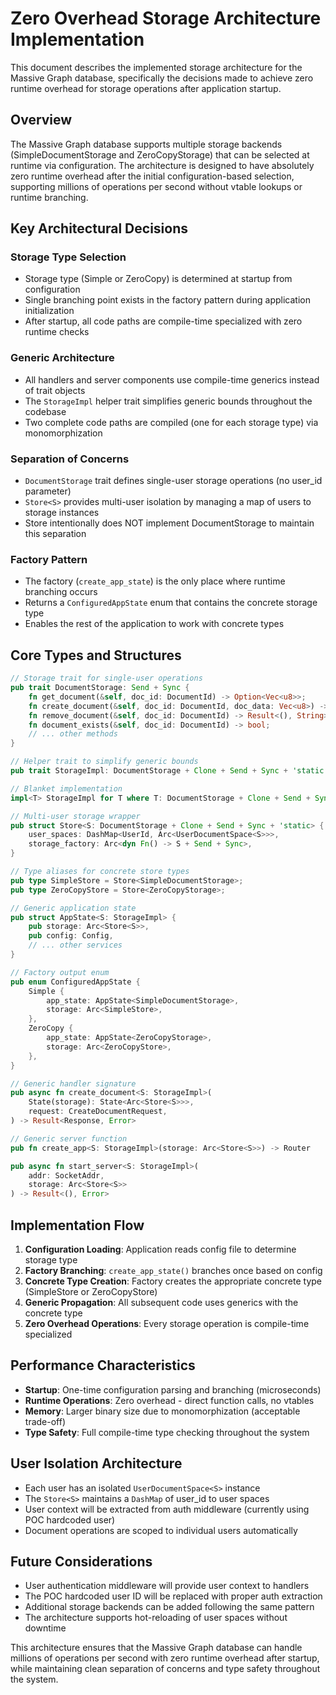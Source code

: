 # Zero Overhead Storage Architecture Implementation

This document describes the implemented storage architecture for the Massive Graph database, specifically the decisions made to achieve zero runtime overhead for storage operations after application startup.

## Overview

The Massive Graph database supports multiple storage backends (SimpleDocumentStorage and ZeroCopyStorage) that can be selected at runtime via configuration. The architecture is designed to have absolutely zero runtime overhead after the initial configuration-based selection, supporting millions of operations per second without vtable lookups or runtime branching.

## Key Architectural Decisions

### Storage Type Selection
- Storage type (Simple or ZeroCopy) is determined at startup from configuration
- Single branching point exists in the factory pattern during application initialization
- After startup, all code paths are compile-time specialized with zero runtime checks

### Generic Architecture
- All handlers and server components use compile-time generics instead of trait objects
- The `StorageImpl` helper trait simplifies generic bounds throughout the codebase
- Two complete code paths are compiled (one for each storage type) via monomorphization

### Separation of Concerns
- `DocumentStorage` trait defines single-user storage operations (no user_id parameter)
- `Store<S>` provides multi-user isolation by managing a map of users to storage instances
- Store intentionally does NOT implement DocumentStorage to maintain this separation

### Factory Pattern
- The factory (`create_app_state`) is the only place where runtime branching occurs
- Returns a `ConfiguredAppState` enum that contains the concrete storage type
- Enables the rest of the application to work with concrete types

## Core Types and Structures

```rust
// Storage trait for single-user operations
pub trait DocumentStorage: Send + Sync {
    fn get_document(&self, doc_id: DocumentId) -> Option<Vec<u8>>;
    fn create_document(&self, doc_id: DocumentId, doc_data: Vec<u8>) -> Result<(), String>;
    fn remove_document(&self, doc_id: DocumentId) -> Result<(), String>;
    fn document_exists(&self, doc_id: DocumentId) -> bool;
    // ... other methods
}

// Helper trait to simplify generic bounds
pub trait StorageImpl: DocumentStorage + Clone + Send + Sync + 'static {}

// Blanket implementation
impl<T> StorageImpl for T where T: DocumentStorage + Clone + Send + Sync + 'static {}

// Multi-user storage wrapper
pub struct Store<S: DocumentStorage + Clone + Send + Sync + 'static> {
    user_spaces: DashMap<UserId, Arc<UserDocumentSpace<S>>>,
    storage_factory: Arc<dyn Fn() -> S + Send + Sync>,
}

// Type aliases for concrete store types
pub type SimpleStore = Store<SimpleDocumentStorage>;
pub type ZeroCopyStore = Store<ZeroCopyStorage>;

// Generic application state
pub struct AppState<S: StorageImpl> {
    pub storage: Arc<Store<S>>,
    pub config: Config,
    // ... other services
}

// Factory output enum
pub enum ConfiguredAppState {
    Simple {
        app_state: AppState<SimpleDocumentStorage>,
        storage: Arc<SimpleStore>,
    },
    ZeroCopy {
        app_state: AppState<ZeroCopyStorage>,
        storage: Arc<ZeroCopyStore>,
    },
}

// Generic handler signature
pub async fn create_document<S: StorageImpl>(
    State(storage): State<Arc<Store<S>>>,
    request: CreateDocumentRequest,
) -> Result<Response, Error>

// Generic server function
pub fn create_app<S: StorageImpl>(storage: Arc<Store<S>>) -> Router

pub async fn start_server<S: StorageImpl>(
    addr: SocketAddr, 
    storage: Arc<Store<S>>
) -> Result<(), Error>
```

## Implementation Flow

1. **Configuration Loading**: Application reads config file to determine storage type
2. **Factory Branching**: `create_app_state()` branches once based on config
3. **Concrete Type Creation**: Factory creates the appropriate concrete type (SimpleStore or ZeroCopyStore)
4. **Generic Propagation**: All subsequent code uses generics with the concrete type
5. **Zero Overhead Operations**: Every storage operation is compile-time specialized

## Performance Characteristics

- **Startup**: One-time configuration parsing and branching (microseconds)
- **Runtime Operations**: Zero overhead - direct function calls, no vtables
- **Memory**: Larger binary size due to monomorphization (acceptable trade-off)
- **Type Safety**: Full compile-time type checking throughout the system

## User Isolation Architecture

- Each user has an isolated `UserDocumentSpace<S>` instance
- The `Store<S>` maintains a `DashMap` of user_id to user spaces
- User context will be extracted from auth middleware (currently using POC hardcoded user)
- Document operations are scoped to individual users automatically

## Future Considerations

- User authentication middleware will provide user context to handlers
- The POC hardcoded user ID will be replaced with proper auth extraction
- Additional storage backends can be added following the same pattern
- The architecture supports hot-reloading of user spaces without downtime

This architecture ensures that the Massive Graph database can handle millions of operations per second with zero runtime overhead after startup, while maintaining clean separation of concerns and type safety throughout the system.
